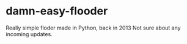damn-easy-flooder
=================

Really simple floder made in Python, back in 2013
Not sure about any incoming updates.
